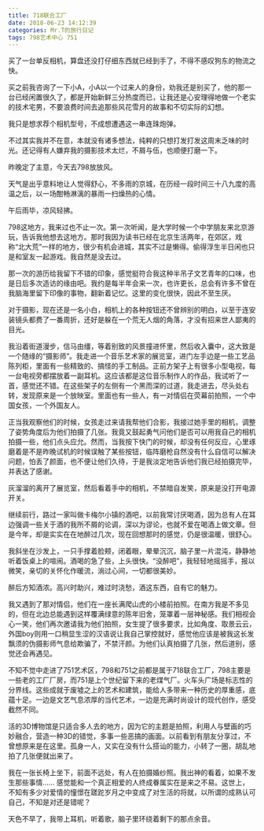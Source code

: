 ```yaml
---
title: 718联合工厂
date: 2018-06-23 14:12:39
categories: Mr.T的旅行日记
tags: 798艺术中心 751
---
```


买了一台单反相机，算盘还没打仔细东西就已经到手了，不得不感叹狗东的物流之快。

买之前我咨询了一下小A，小A以一个过来人的身份，劝我还是别买了，他的那一台已经闲置很久了，都是开始新鲜三分热度而已，让我还是心安理得地做一个老实的技术宅男，不要浪费时间去追那些风花雪月的故事和不切实际的幻想。

我只是想求荐个相机型号，不成想遭遇这一串连珠炮弹。

不过其实我并不在意，本就没有诸多想法，纯粹的只想打发打发这周末乏味的时光。还记得有人嫌弃我的摄影技术太烂，不屑与伍，也顺便打磨一下。

昨晚定了主意，今天去798放放风。

天气是出乎意料地让人觉得舒心，不多雨的京城，在历经一段时间三十八九度的高温之后，以一场酣畅淋漓的暴雨一扫燥热的心情。

午后雨毕，凉风轻拂。

798这地方，我来过也不止一次。第一次听闻，是大学时候一个中学朋友来北京游玩，告诉我他想去这地方。那时我因为读书已经在北京生活两年，在郊区，戏称“北大荒”一样的地方，很少有机会进城，其实不过是懒得。偷得浮生半日闲也只是和室友一起游戏。我自然是没去过。

那一次的游历给我留下不错的印象，感觉挺符合我这种半吊子文艺青年的口味，也是日后多次造访的缘由吧。我约是每半年会来一次，也许更长，总会有许多不曾在我脑海里留下印像的事物，翻新着记忆。这里的变化很快，因此不至生厌。

对于摄影，现在还是一名小白，相机上的各种按钮还不曾辨别的明白，以至于连安装镜头都费了一番周折，还好是躲在一个荒无人烟的角落，才没有招来世人鄙夷的目光。

我沿着街道漫步，信马由缰，等着别致的风景撞进怀里，然后收入囊中，这大致是一个随缘的“摄影师”。我走进一个音乐艺术家的展览室，进门左手边是一些工艺品陈列柜，里面有一些精致的、搞怪的手工制品。正前方架子上有很多小型电视，每一台电视旁都摆放着一副耳机。这应该都是这位音乐制作人的作品，我试听了一首，感觉还不错。在这些架子的左侧有一个黑而深的过道，我走进去，尽头处右转，发现原来是一个放映室。里面也有一些人，有一对情侣在荧幕前拍照，一个中国女孩，一个外国友人。

正当我观察他们的时候，女孩走过来请我帮他们合影，我接过她手里的相机，调整了姿势角度后为他们拍摄了几张。我竟又鼓起勇气问他们是否可以用我自己的相机拍摄一些，他们点头应允。然而，当我按下快门的时候，却没有任何反应，心里琢磨着是不是昨晚试机的时候误触了某些按钮，临阵磨枪自然没有什么自信可以解决问题，怕丢了颜面，也不便让他们久待，于是我淡定地告诉他们我已经拍摄完毕，并表达了感谢。

灰溜溜的离开了展览室，然后看着手中的相机，不禁暗自发笑，原来是没打开电源开关。

继续前行，路过一家叫做卡梅尔小镇的酒吧，以前我常讨厌喝酒，因为总有人在耳边强调一些关于酒的我所不屑的论调，深以为谬论，也就不爱在喝酒上做文章。但是今年，却是实实在在地醉过几次，现在回想那时的感觉，仍是很温暖，很舒心。

我斜坐在沙发上，一只手撑着脸颊，闭着眼，晕晕沉沉，脑子里一片混沌，静静地听着饭桌上的喧闹。酒喝的急了些，上头很快。“没醉吧”，我轻轻地摇摇手，报以微笑，亲切的关怀化作暖流，淌过心间，一切都很美妙。

醉后方知酒浓。高兴时助兴，难过时浇愁，酒这东西，自有它的魅力。

我又遇到了那对情侣，他们在一座长满爬山虎的小楼前拍照。在南方我是不多见的，但在北边总能遇到这样覆满绿意的陈年旧舍，笼罩着一层神秘感。我们相视会心一笑，他们再次邀请我为他们拍照，女生提了很多要求，比如角度、取景云云，外国boy则用一口稍显生涩的汉语说让我自己掌控就好，感觉他应该是被我这长发飘须的伪摄影师气息给欺骗了，不禁汗颜。为他们认真拍摄了几张，然后道别，感觉还会再遇见。

不知不觉中走进了751艺术区，798和751之前都是属于718联合工厂，798主要是一些老的工厂厂房，而751是上个世纪留下来的老煤气厂。火车头广场是标志性的分界线。这些成就于废墟之上的艺术和建筑，能给人多带来一种历史的厚重感，底蕴十足。一边是文艺气息浓厚的当代艺术，一边是充满时尚设计的现代创作，感受截然不同。

活的3D博物馆是只适合多人去的地方，因为它的主题是拍照，利用人与壁画的巧妙融合，营造一种3D的错觉，多事一些恶搞的画面。以前看到有朋友分享过，不曾想原来是在这里。孤身一人，又实在没有什么搭讪的能力，小转了一圈，胡乱地拍了几张便就出来了。

我在一张长椅上坐下，前面不远处，有人在拍摄婚纱照。我出神的看着，如果不发生那些事情...... 感觉能和一个真正相爱的人终成眷属实在是来之不易。这世上，不知有多少对爱情的憧憬在蹉跎岁月之中变成了对生活的将就，以所谓的成熟认可自己，不知是对还是错呢？

天色不早了，我带上耳机，听着歌，脑子里环绕着剩下的那点余音。













